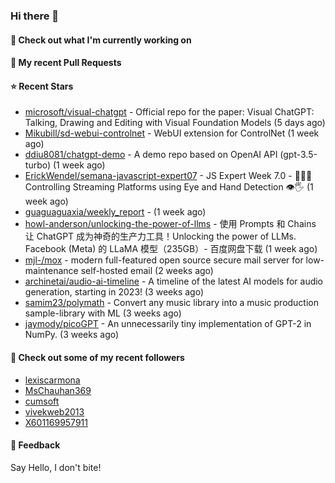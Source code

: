 ### Hi there 👋

#### 👷 Check out what I'm currently working on

#### 🔨 My recent Pull Requests


#### ⭐ Recent Stars

- [microsoft/visual-chatgpt](https://github.com/microsoft/visual-chatgpt) - Official repo for the paper: Visual ChatGPT: Talking, Drawing and Editing with Visual Foundation Models (5 days ago)
- [Mikubill/sd-webui-controlnet](https://github.com/Mikubill/sd-webui-controlnet) - WebUI extension for ControlNet (1 week ago)
- [ddiu8081/chatgpt-demo](https://github.com/ddiu8081/chatgpt-demo) - A demo repo based on OpenAI API (gpt-3.5-turbo) (1 week ago)
- [ErickWendel/semana-javascript-expert07](https://github.com/ErickWendel/semana-javascript-expert07) - JS Expert Week 7.0 - 🙅🤏🏻 Controlling Streaming Platforms using Eye and Hand Detection 👁🖐 (1 week ago)
- [guaguaguaxia/weekly_report](https://github.com/guaguaguaxia/weekly_report) -  (1 week ago)
- [howl-anderson/unlocking-the-power-of-llms](https://github.com/howl-anderson/unlocking-the-power-of-llms) - 使用 Prompts 和 Chains 让 ChatGPT 成为神奇的生产力工具！Unlocking the power of LLMs. Facebook (Meta)  的 LLaMA 模型（235GB）- 百度网盘下载 (1 week ago)
- [mjl-/mox](https://github.com/mjl-/mox) - modern full-featured open source secure mail server for low-maintenance self-hosted email (2 weeks ago)
- [archinetai/audio-ai-timeline](https://github.com/archinetai/audio-ai-timeline) - A timeline of the latest AI models for audio generation, starting in 2023! (3 weeks ago)
- [samim23/polymath](https://github.com/samim23/polymath) - Convert any music library into a music production sample-library with ML (3 weeks ago)
- [jaymody/picoGPT](https://github.com/jaymody/picoGPT) - An unnecessarily tiny implementation of GPT-2 in NumPy. (3 weeks ago)

#### 👯 Check out some of my recent followers

- [lexiscarmona](https://github.com/lexiscarmona)
- [MsChauhan369](https://github.com/MsChauhan369)
- [cumsoft](https://github.com/cumsoft)
- [vivekweb2013](https://github.com/vivekweb2013)
- [X601169957911](https://github.com/X601169957911)

#### 💬 Feedback

Say Hello, I don't bite!
